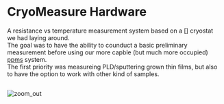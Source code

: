 # CryoMeasure Hardware
A resistance vs temperature measurement system based on a [] cryostat we had laying around.
<br>
The goal was to have the ability to counduct a basic preliminary measurement before using our more capble (but much more occupied) [ppms](https://www.qdusa.com/products/dynacool.html) system.<br>
The first priority was measureing PLD/sputtering grown thin films, but also to have the option to work with other kind of samples. 
##  

![zoom_out](https://github.com/yuvalni/cryomeasure_hardware/assets/21833088/e3919c68-517c-4340-b18b-1eaa1d222b1d)
